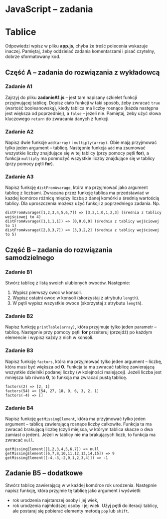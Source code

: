 # JavaScript &ndash; zadania
# Tablice

Odpowiedzi wpisz w pliku **app.js**, chyba że treść polecenia wskazuje inaczej.
Pamiętaj, żeby oddzielać zadania komentarzami i pisać czytelny, dobrze sformatowany kod.

## Część A &ndash; zadania do rozwiązania z wykładowcą

### Zadanie A1
Zajrzyj do pliku **zadanieA1.js** &ndash; jest tam napisany szkielet funkcji przyjmującej tablicę. Dopisz ciało funkcji w taki sposób, żeby zwracać ```true``` (wartość booleanowską), kiedy tablica ma liczby rosnące (każda następna jest większa od poprzedniej), a ```false``` &ndash; jeżeli nie.
Pamiętaj, żeby użyć słowa kluczowego ```return``` do zwracania danych z funkcji.

### Zadanie A2
Napisz dwie funkcje ```add(array)``` i ```multiply(array)```. Obie mają przyjmować tylko jeden argument &ndash; tablicę. Następnie funkcja ```add``` ma zsumować wszystkie liczby znajdujące się w tej tablicy (przy pomocy pętli **for**), a funkcja ```multiply``` ma pomnożyć wszystkie liczby znajdujące się w tablicy (przy pomocy pętli **for**).

### Zadanie A3
Napisz funkcję ```distFromAvarage```, która ma przyjmować jako argument tablicę z liczbami. Zwracana przez funkcję tablica ma przedstawiać w kazdej komórce różnicę między liczbą z danej komórki a średnią wartością tablicy. Dla uproszczenia możesz użyć funkcji z poprzedniego zadania.
Np.
```
distFromAvarage([1,2,3,4,5,6,7]) => [3,2,1,0,1,2,3] (średnia z tablicy wejściowej to 4)
distFromAvarage([1,1,1,1]) => [0,0,0,0] (średnia z tablicy wejściowej to 1)
distFromAvarage([2,8,3,7]) => [3,3,2,2] (średnia z tablicy wejściowej to 5)
```

## Część B &ndash; zadania do rozwiązania samodzielnego

### Zadanie B1
Stwórz tablicę z listą swoich ulubionych owoców. Następnie:
1. Wypisz pierwszy owoc w konsoli.
2. Wypisz ostatni owoc w konsoli (skorzystaj z atrybutu ```length```).
3. W pętli wypisz wszystkie owoce (skorzystaj z atrybutu ```length```).

### Zadanie B2
Napisz funkcję ```printTable(array)```, która przyjmuje tylko jeden parametr &ndash; tablicę. Następnie przy pomocy pętli **for** przeiteruj (przejdź) po każdym elemencie i wypisz każdy z nich w konsoli.

### Zadanie B3
Napisz funkcję ```factors```, która ma przyjmować tylko jeden argument &ndash; liczbę, która musi być większa od **0**. Funkcja ta ma zwracać tablicę zawierającą wszystkie dzielniki podanej liczby (w kolejności malejącej). Jeżeli liczba jest mniejsza lub równa **0**, to funkcja ma zwracać pustą tablicę.
```
factors(2) => [2, 1]
factors(54) => [54, 27, 18, 9, 6, 3, 2, 1]
factors(-4) => []
```

### Zadanie B4
Napisz funkcję ```getMissingElement```, która ma przyjmować tylko jeden argument &ndash; tablicę zawierającą rosnące liczby całkowite. Funkcja ta ma zwracać brakującą liczbę (czyli miejsca, w którym tablica skacze o dwa zamiast o jeden). Jeżeli w tablicy nie ma brakujących liczb, to funkcja ma zwracać ```null```.
```
getMissingElement([1,2,3,4,5,6,7]) => null
getMissingElement([6,7,8,10,11,12,13,14,15]) => 9
getMissingElement([-4,-3,-2,0,1,2,3,4]]) => -1
```


## Zadanie B5 &ndash; dodatkowe
Stwórz tablicę zawierającą w w każdej komórce rok urodzenia. Następnie napisz funkcję, która przyjmie tę tablicę jako argument i wyświetli:
* rok urodzenia najstarszej osoby i jej wiek,
* rok urodzenia najmłodszej osoby i jej wiek.
Użyj pętli do iteracji tablicy, ale postaraj się pobierać elementy metodą ```pop``` lub ```shift```.
